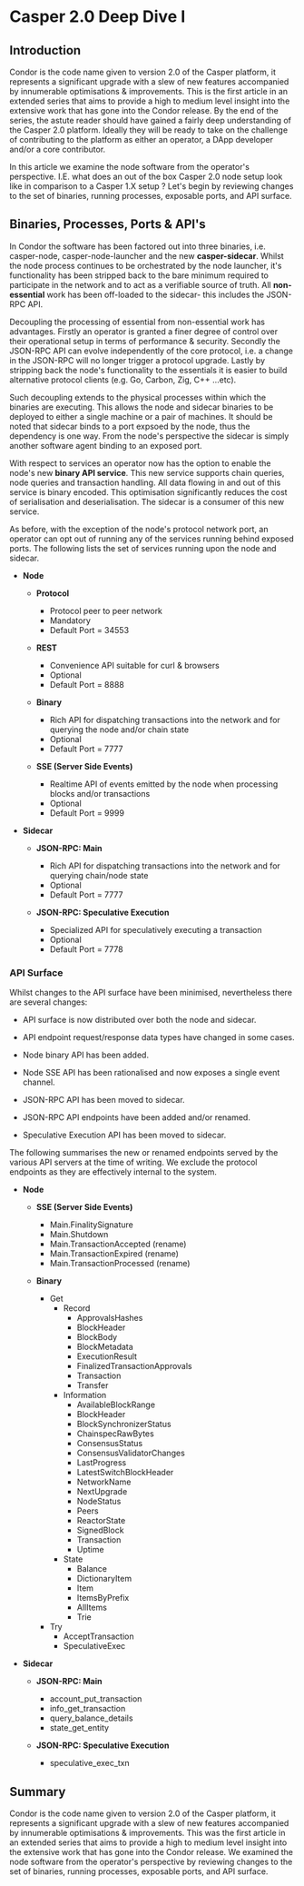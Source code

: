 # Casper 2.0 Deep Dive I

## Introduction

Condor is the code name given to version 2.0 of the Casper platform, it represents a significant upgrade with a slew of new features accompanied by innumerable  optimisations & improvements.  This is the first article in an extended series that aims to provide a high to medium level insight into the extensive work that has gone into the Condor release.  By the end of the series, the astute reader should have gained a fairly deep understanding of the Casper 2.0 platform.  Ideally they will be ready to take on the challenge of contributing to the platform as either an operator, a DApp developer and/or a core contributor.  

In this article we examine the node software from the operator's perspective.  I.E. what does an out of the box Casper 2.0 node setup look like in comparison to a Casper 1.X setup ?  Let's begin by reviewing changes to the set of binaries, running processes, exposable ports, and API surface.

## Binaries, Processes, Ports & API's

In Condor the software has been factored out into three binaries, i.e. casper-node, casper-node-launcher and the new **casper-sidecar**.  Whilst the node process continues to be orchestrated by the node launcher, it's functionality has been stripped back to the bare minimum required to participate in the network and to act as a verifiable source of truth.  All **non-essential** work has been off-loaded to the sidecar- this includes the JSON-RPC API.

Decoupling the processing of essential from non-essential work has advantages.  Firstly an operator is granted a finer degree of control over their operational setup in terms of performance & security.  Secondly the JSON-RPC API can evolve independently of the core protocol, i.e. a change in the JSON-RPC will no longer trigger a protocol upgrade.  Lastly by stripping back the node's functionality to the essentials it is easier to build alternative protocol clients (e.g. Go, Carbon, Zig, C++ ...etc). 

Such decoupling extends to the physical processes within which the binaries are executing.  This allows the node and sidecar binaries to be deployed to either a single machine or a pair of machines. It should be noted that sidecar binds to a port expsoed by the node, thus the dependency is one way.  From the node's perspective the sidecar is simply another software agent binding to an exposed port.  

With respect to services an operator now has the option to enable the node's new **binary API service**.  This new service supports chain queries, node queries and transaction handling.  All data flowing in and out of this service is binary encoded.  This optimisation significantly reduces the cost of serialisation and deserialisation.    The sidecar is a consumer of this new service.

As before, with the exception of the node's protocol network port, an operator can opt out of running any of the services running behind exposed ports.  The following lists the set of services running upon the node and sidecar.

- **Node**

    - **Protocol**
        - Protocol peer to peer network
        - Mandatory
        - Default Port = 34553

    - **REST**
        - Convenience API suitable for curl & browsers
        - Optional
        - Default Port = 8888

    - **Binary**
        - Rich API for dispatching transactions into the network and for querying the node and/or chain state
        - Optional
        - Default Port = 7777

    - **SSE (Server Side Events)**
        - Realtime API of events emitted by the node when processing blocks and/or transactions
        - Optional
        - Default Port = 9999

- **Sidecar**

    - **JSON-RPC: Main**
        - Rich API for dispatching transactions into the network and for querying chain/node state
        - Optional
        - Default Port = 7777

    - **JSON-RPC: Speculative Execution**
        - Specialized API for speculatively executing a transaction
        - Optional
        - Default Port = 7778

### API Surface

Whilst changes to the API surface have been minimised, nevertheless there are several changes:

- API surface is now distributed over both the node and sidecar.

- API endpoint request/response data types have changed in some cases.

- Node binary API has been added.

- Node SSE API has been rationalised and now exposes a single event channel.

- JSON-RPC API has been moved to sidecar.  

- JSON-RPC API endpoints have been added and/or renamed.   

- Speculative Execution API has been moved to sidecar.  

The following summarises the new or renamed endpoints served by the various API servers at the time of writing.  We exclude the protocol endpoints as they are effectively internal to the system. 

- **Node**

    - **SSE (Server Side Events)**

        - Main.FinalitySignature
        - Main.Shutdown
        - Main.TransactionAccepted (rename)
        - Main.TransactionExpired (rename)
        - Main.TransactionProcessed (rename)

    - **Binary**

        - Get
            - Record
                - ApprovalsHashes
                - BlockHeader
                - BlockBody
                - BlockMetadata
                - ExecutionResult
                - FinalizedTransactionApprovals
                - Transaction
                - Transfer
            - Information
                - AvailableBlockRange
                - BlockHeader
                - BlockSynchronizerStatus
                - ChainspecRawBytes
                - ConsensusStatus 
                - ConsensusValidatorChanges
                - LastProgress
                - LatestSwitchBlockHeader
                - NetworkName
                - NextUpgrade
                - NodeStatus
                - Peers
                - ReactorState
                - SignedBlock
                - Transaction
                - Uptime
            - State
                - Balance
                - DictionaryItem
                - Item
                - ItemsByPrefix
                - AllItems
                - Trie
        - Try
            - AcceptTransaction
            - SpeculativeExec

- **Sidecar**

    - **JSON-RPC: Main**

        - account_put_transaction
        - info_get_transaction
        - query_balance_details
        - state_get_entity

    - **JSON-RPC: Speculative Execution**

        - speculative_exec_txn

## Summary

Condor is the code name given to version 2.0 of the Casper platform, it represents a significant upgrade with a slew of new features accompanied by innumerable  optimisations & improvements.  This was the first article in an extended series that aims to provide a high to medium level insight into the extensive work that has gone into the Condor release.  We examined the node software from the operator's perspective by reviewing changes to the set of binaries, running processes, exposable ports, and API surface.
 